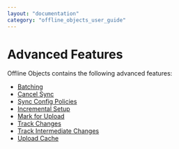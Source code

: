 ```yaml
---
layout: "documentation"
category: "offline_objects_user_guide"
---
```



Advanced Features
=================

Offline Objects contains the following advanced features:

*   [Batching](Batching.html)
*   [Cancel Sync](Cancel_Sync.html)
*   [Sync Config Policies](SyncConfigPolicies.html)
*   [Incremental Setup](IncrementalSetup.html)
*   [Mark for Upload](IncrementalSetup.html#MarkforUpload)
*   [Track Changes](Track_Changes.html)
*   [](Troubleshooting.html)[Track Intermediate Changes](Track_Intermediate_Changes.html)
*   [Upload Cache](Upload_Cache.html)
